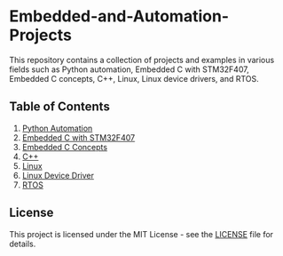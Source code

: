 # Embedded-and-Automation-Projects
This repository contains a collection of projects and examples in various fields such as Python automation, Embedded C with STM32F407, Embedded C concepts, C++, Linux, Linux device drivers, and RTOS.

## Table of Contents

1. [Python Automation](Python_Automation/README.md)
2. [Embedded C with STM32F407](Embedded_C_STM32F407/README.md)
3. [Embedded C Concepts](Embedded_C_Concepts/README.md)
4. [C++](C++/README.md)
5. [Linux](Linux/README.md)
6. [Linux Device Driver](Linux_Device_Driver/README.md)
7. [RTOS](RTOS/README.md)

## License

This project is licensed under the MIT License - see the [LICENSE](LICENSE) file for details.

